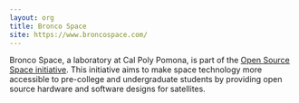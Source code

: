 ```yaml
---
layout: org
title: Bronco Space
site: https://www.broncospace.com/
---
```

Bronco Space, a laboratory at Cal Poly Pomona, is part of the [Open Source Space initiative](https://www.opensource.space/). This initiative aims to make space technology more accessible to pre-college and undergraduate students by providing open source hardware and software designs for satellites.
